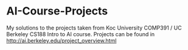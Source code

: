 # AI-Course-Projects
My solutions to the projects taken from Koc University COMP391 / UC Berkeley CS188 Intro to AI course. Projects can be found in http://ai.berkeley.edu/project_overview.html
